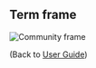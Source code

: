 ## Term frame

![Community frame](https://avigailtaylor.github.io/GeneFEAST/community_frame.png)

(Back to [User Guide](user_guide.md))

